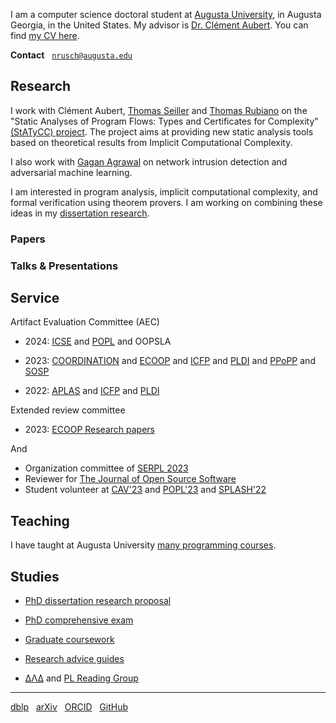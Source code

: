 I am a computer science doctoral student at [Augusta University](https://www.augusta.edu),
in Augusta Georgia, in the United States. My advisor is [Dr. Clément Aubert](https://spots.augusta.edu/caubert/). 
You can find [my CV here](./cv.pdf).

**Contact** &nbsp; [`nrusch@augusta.edu`](mailto:nrusch@augusta.edu)

## Research

I work with Clément Aubert, 
[Thomas Seiller](https://www.seiller.org) and 
[Thomas Rubiano](https://people.irisa.fr/Thomas.Rubiano/)
on the "Static Analyses of Program Flows: Types and Certificates for Complexity" 
[(StATyCC) project](https://spots.augusta.edu/caubert/research/statycc/). 
The project aims at providing new static analysis tools based on
theoretical results from Implicit Computational Complexity.

I also work with [Gagan Agrawal](https://scholar.google.com/citations?user=kOUPR1sAAAAJ&hl=en) 
on network intrusion detection and adversarial machine learning.

I am interested in program analysis, implicit computational complexity, and formal verification using theorem provers.
I am working on combining these ideas in my [dissertation research](./posts/proposal).

### Papers

<!-- PUB -->

### Talks & Presentations

<!-- TALKS -->

## Service

Artifact Evaluation Committee (AEC)

- 2024: [ICSE](https://conf.researchr.org/committee/icse-2024/icse-2024-artifact-evaluation-artifact-evaluation) and
  [POPL](https://popl24.sigplan.org/committee/POPL-2024-artifact-evaluation-committee) and
  OOPSLA

- 2023:
  [COORDINATION](https://www.discotec.org/2023/coordination#artefact-evaluation-committee) and
  [ECOOP](https://2023.ecoop.org/committee/ecoop-2023-artifact-evaluation-artifact-evaluation-committee) and
  [ICFP](https://icfp23.sigplan.org/committee/icfp-2023-artifact-evaluation-artifact-evaluation-committee) and
  [PLDI](https://pldi23.sigplan.org/committee/pldi-2023-pldi-research-artifacts-artifact-evaluation-committee) and
  [PPoPP](https://ppopp23.sigplan.org/committee/PPoPP-2023-artifact-evaluation-artifact-evaluation-committee) and
  [SOSP](https://sysartifacts.github.io/sosp2023/organizers#artifact-evaluation-committee)

- 2022:
  [APLAS](https://conf.researchr.org/committee/aplas-2022/aplas-2022-aec) and
  [ICFP](https://icfp22.sigplan.org/committee/icfp-2022-artifact-evaluation-evaluators) and
  [PLDI](https://pldi22.sigplan.org/committee/pldi-2022-PLDI-Research-Artifacts-artifact-evaluation-committee)  

Extended review committee

- 2023:
  [ECOOP Research papers](https://2023.ecoop.org/committee/ecoop-2023-research-papers-extended-review-committee)

And

- Organization committee of [SERPL 2023](https://the-au-forml-lab.github.io/SERPL/events/2023/)
- Reviewer for [The Journal of Open Source Software](https://joss.theoj.org/)
- Student volunteer at [CAV'23](https://www.i-cav.org/2023) 
and [POPL'23](https://popl23.sigplan.org/track/POPL-2023-student-volunteers#About) 
and [SPLASH'22](https://2022.splashcon.org/committee/splash-2022-Student-Volunteers-organizers) 

## Teaching

I have taught at Augusta University [many programming courses](./posts/teaching).

## Studies

- [PhD dissertation research proposal](./posts/proposal)

- [PhD comprehensive exam](./posts/exam)

- [Graduate coursework](./posts/coursework)

- [Research advice guides](./posts/guides)

- [ΔΛΔ](https://augusta.presence.io/organization/delta-lambda-delta) and [PL Reading Group](https://the-au-forml-lab.github.io/plgroup/)

---

[dblp](https://dblp.org/pid/296/3722) &nbsp;
[arXiv](https://arxiv.org/search/?query=Rusch%2C+Neea&searchtype=author) &nbsp;
[ORCID](https://orcid.org/0000-0002-7354-5330) &nbsp;
[GitHub](https://github.com/nkrusch)
